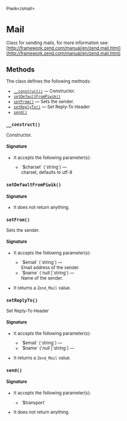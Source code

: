 <small>Piwik\</small>

Mail
====

Class for sending mails, for more information see: [http://framework.zend.com/manual/en/zend.mail.html](http://framework.zend.com/manual/en/zend.mail.html)

Methods
-------

The class defines the following methods:

- [`__construct()`](#__construct) &mdash; Constructor.
- [`setDefaultFromPiwik()`](#setdefaultfrompiwik)
- [`setFrom()`](#setfrom) &mdash; Sets the sender.
- [`setReplyTo()`](#setreplyto) &mdash; Set Reply-To Header
- [`send()`](#send)

<a name="__construct" id="__construct"></a>
<a name="__construct" id="__construct"></a>
### `__construct()` 
Constructor.

#### Signature

-  It accepts the following parameter(s):

   <ul>
   <li>
      <div markdown="1" class="parameter">
      `$charset` (`string`) &mdash;

      <div markdown="1" class="param-desc"> charset, defaults to utf-8</div>

      <div style="clear:both;"/>

      </div>
   </li>
   </ul>

<a name="setdefaultfrompiwik" id="setdefaultfrompiwik"></a>
<a name="setDefaultFromPiwik" id="setDefaultFromPiwik"></a>
### `setDefaultFromPiwik()` 
#### Signature

- It does not return anything.

<a name="setfrom" id="setfrom"></a>
<a name="setFrom" id="setFrom"></a>
### `setFrom()` 
Sets the sender.

#### Signature

-  It accepts the following parameter(s):

   <ul>
   <li>
      <div markdown="1" class="parameter">
      `$email` (`string`) &mdash;

      <div markdown="1" class="param-desc"> Email address of the sender.</div>

      <div style="clear:both;"/>

      </div>
   </li>
   <li>
      <div markdown="1" class="parameter">
      `$name` (`null`|`string`) &mdash;

      <div markdown="1" class="param-desc"> Name of the sender.</div>

      <div style="clear:both;"/>

      </div>
   </li>
   </ul>
- It returns a `Zend_Mail` value.

<a name="setreplyto" id="setreplyto"></a>
<a name="setReplyTo" id="setReplyTo"></a>
### `setReplyTo()` 
Set Reply-To Header

#### Signature

-  It accepts the following parameter(s):

   <ul>
   <li>
      <div markdown="1" class="parameter">
      `$email` (`string`) &mdash;

      <div markdown="1" class="param-desc"></div>

      <div style="clear:both;"/>

      </div>
   </li>
   <li>
      <div markdown="1" class="parameter">
      `$name` (`null`|`string`) &mdash;

      <div markdown="1" class="param-desc"></div>

      <div style="clear:both;"/>

      </div>
   </li>
   </ul>
- It returns a `Zend_Mail` value.

<a name="send" id="send"></a>
<a name="send" id="send"></a>
### `send()` 
#### Signature

-  It accepts the following parameter(s):

   <ul>
   <li>
      <div markdown="1" class="parameter">
      `$transport`

      <div markdown="1" class="param-desc"></div>

      <div style="clear:both;"/>

      </div>
   </li>
   </ul>
- It does not return anything.


